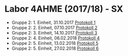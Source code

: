 # Labor 4AHME (2017/18) - SX

* Gruppe 2: 1. Einheit, 31.10.2017
[Protokoll 1](https://github.com/HTLMechatronics/m14-la1-sx/blob/marmom13/marmom13/Protokoll_31.10.17.md)
* Gruppe 2: 2. Einheit, 07.10.2017
[Protokoll 2](https://github.com/HTLMechatronics/m14-la1-sx/blob/marmom13/marmom13/Protokoll_07.11.17.md)
* Gruppe 2: 3. Einheit, 14.10.2017
[Protokoll 3](https://github.com/HTLMechatronics/m14-la1-sx/blob/marmom13/marmom13/Protokoll_14.11.17.md)
* Gruppe 2: 4. Einheit, 06.02.2018
[Protokoll 4](https://github.com/HTLMechatronics/m14-la1-sx/blob/marmom13/marmom13/Protokoll_06.02.18.md)  
* Gruppe 2: 5. Einheit, 13.02.2018
[Protokoll 5](https://github.com/HTLMechatronics/m14-la1-sx/blob/marmom13/marmom13/Protokoll_13.02.18.md)  
* Gruppe 2: 5. Einheit, 27.02.2018
[Protokoll 6](https://github.com/HTLMechatronics/m14-la1-sx/blob/marmom13/marmom13/Protokoll_27.02.18.md)  
